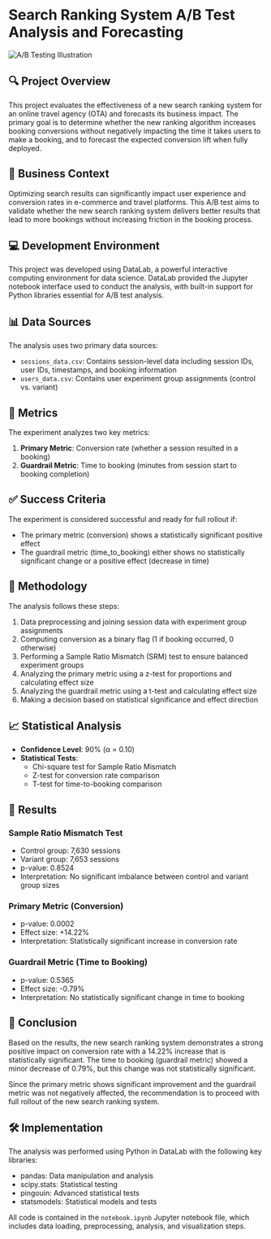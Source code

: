 
# Search Ranking System A/B Test Analysis and Forecasting

![A/B Testing Illustration]()


## 🔍 Project Overview
This project evaluates the effectiveness of a new search ranking system for an online travel agency (OTA) and forecasts its business impact. The primary goal is to determine whether the new ranking algorithm increases booking conversions without negatively impacting the time it takes users to make a booking, and to forecast the expected conversion lift when fully deployed.

## 💼 Business Context
Optimizing search results can significantly impact user experience and conversion rates in e-commerce and travel platforms. This A/B test aims to validate whether the new search ranking system delivers better results that lead to more bookings without increasing friction in the booking process.

## 💻 Development Environment
This project was developed using DataLab, a powerful interactive computing environment for data science. DataLab provided the Jupyter notebook interface used to conduct the analysis, with built-in support for Python libraries essential for A/B test analysis.

## 📊 Data Sources
The analysis uses two primary data sources:
- `sessions_data.csv`: Contains session-level data including session IDs, user IDs, timestamps, and booking information
- `users_data.csv`: Contains user experiment group assignments (control vs. variant)

## 📏 Metrics
The experiment analyzes two key metrics:
1. **Primary Metric**: Conversion rate (whether a session resulted in a booking)
2. **Guardrail Metric**: Time to booking (minutes from session start to booking completion)

## ✅ Success Criteria
The experiment is considered successful and ready for full rollout if:
- The primary metric (conversion) shows a statistically significant positive effect
- The guardrail metric (time_to_booking) either shows no statistically significant change or a positive effect (decrease in time)

## 🔬 Methodology
The analysis follows these steps:
1. Data preprocessing and joining session data with experiment group assignments
2. Computing conversion as a binary flag (1 if booking occurred, 0 otherwise)
3. Performing a Sample Ratio Mismatch (SRM) test to ensure balanced experiment groups
4. Analyzing the primary metric using a z-test for proportions and calculating effect size
5. Analyzing the guardrail metric using a t-test and calculating effect size
6. Making a decision based on statistical significance and effect direction

## 📈 Statistical Analysis
- **Confidence Level**: 90% (α = 0.10)
- **Statistical Tests**:
  - Chi-square test for Sample Ratio Mismatch
  - Z-test for conversion rate comparison
  - T-test for time-to-booking comparison

## 🧮 Results

### Sample Ratio Mismatch Test
- Control group: 7,630 sessions
- Variant group: 7,653 sessions
- p-value: 0.8524
- Interpretation: No significant imbalance between control and variant group sizes

### Primary Metric (Conversion)
- p-value: 0.0002
- Effect size: +14.22%
- Interpretation: Statistically significant increase in conversion rate

### Guardrail Metric (Time to Booking)
- p-value: 0.5365
- Effect size: -0.79%
- Interpretation: No statistically significant change in time to booking

## 🎯 Conclusion
Based on the results, the new search ranking system demonstrates a strong positive impact on conversion rate with a 14.22% increase that is statistically significant. The time to booking (guardrail metric) showed a minor decrease of 0.79%, but this change was not statistically significant.

Since the primary metric shows significant improvement and the guardrail metric was not negatively affected, the recommendation is to proceed with full rollout of the new search ranking system.

## 🛠️ Implementation
The analysis was performed using Python in DataLab with the following key libraries:
- pandas: Data manipulation and analysis
- scipy.stats: Statistical testing
- pingouin: Advanced statistical tests
- statsmodels: Statistical models and tests

All code is contained in the `notebook.ipynb` Jupyter notebook file, which includes data loading, preprocessing, analysis, and visualization steps.
